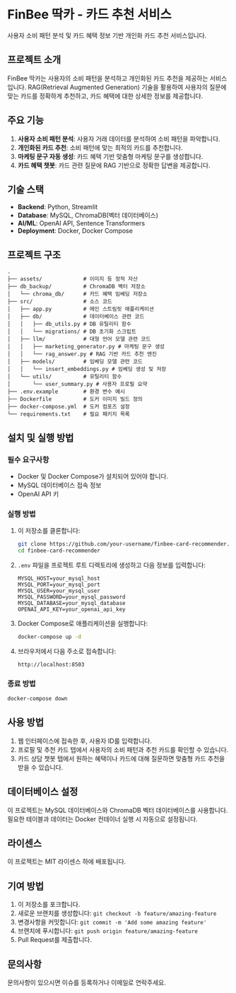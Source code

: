 # FinBee 딱카 - 카드 추천 서비스

사용자 소비 패턴 분석 및 카드 혜택 정보 기반 개인화 카드 추천 서비스입니다.

## 프로젝트 소개

FinBee 딱카는 사용자의 소비 패턴을 분석하고 개인화된 카드 추천을 제공하는 서비스입니다. RAG(Retrieval Augmented Generation) 기술을 활용하여 사용자의 질문에 맞는 카드를 정확하게 추천하고, 카드 혜택에 대한 상세한 정보를 제공합니다.

## 주요 기능

1. **사용자 소비 패턴 분석**: 사용자 거래 데이터를 분석하여 소비 패턴을 파악합니다.
2. **개인화된 카드 추천**: 소비 패턴에 맞는 최적의 카드를 추천합니다.
3. **마케팅 문구 자동 생성**: 카드 혜택 기반 맞춤형 마케팅 문구를 생성합니다.
4. **카드 혜택 챗봇**: 카드 관련 질문에 RAG 기반으로 정확한 답변을 제공합니다.

## 기술 스택

- **Backend**: Python, Streamlit
- **Database**: MySQL, ChromaDB(벡터 데이터베이스)
- **AI/ML**: OpenAI API, Sentence Transformers
- **Deployment**: Docker, Docker Compose

## 프로젝트 구조

```
.
├── assets/             # 이미지 등 정적 자산
├── db_backup/          # ChromaDB 벡터 저장소
│   └── chroma_db/      # 카드 혜택 임베딩 저장소
├── src/                # 소스 코드
│   ├── app.py          # 메인 스트림릿 애플리케이션
│   ├── db/             # 데이터베이스 관련 코드
│   │   ├── db_utils.py # DB 유틸리티 함수
│   │   └── migrations/ # DB 초기화 스크립트
│   ├── llm/            # 대형 언어 모델 관련 코드
│   │   ├── marketing_generator.py # 마케팅 문구 생성
│   │   └── rag_answer.py # RAG 기반 카드 추천 엔진
│   ├── models/         # 임베딩 모델 관련 코드
│   │   └── insert_embeddings.py # 임베딩 생성 및 저장
│   └── utils/          # 유틸리티 함수
│       └── user_summary.py # 사용자 프로필 요약
├── .env.example        # 환경 변수 예시
├── Dockerfile          # 도커 이미지 빌드 정의
├── docker-compose.yml  # 도커 컴포즈 설정
└── requirements.txt    # 필요 패키지 목록
```

## 설치 및 실행 방법

### 필수 요구사항

- Docker 및 Docker Compose가 설치되어 있어야 합니다.
- MySQL 데이터베이스 접속 정보
- OpenAI API 키

### 실행 방법

1. 이 저장소를 클론합니다:

   ```bash
   git clone https://github.com/your-username/finbee-card-recommender.git
   cd finbee-card-recommender
   ```

2. `.env` 파일을 프로젝트 루트 디렉토리에 생성하고 다음 정보를 입력합니다:

   ```
   MYSQL_HOST=your_mysql_host
   MYSQL_PORT=your_mysql_port
   MYSQL_USER=your_mysql_user
   MYSQL_PASSWORD=your_mysql_password
   MYSQL_DATABASE=your_mysql_database
   OPENAI_API_KEY=your_openai_api_key
   ```

3. Docker Compose로 애플리케이션을 실행합니다:

   ```bash
   docker-compose up -d
   ```

4. 브라우저에서 다음 주소로 접속합니다:
   ```
   http://localhost:8503
   ```

### 종료 방법

```bash
docker-compose down
```

## 사용 방법

1. 웹 인터페이스에 접속한 후, 사용자 ID를 입력합니다.
2. 프로필 및 추천 카드 탭에서 사용자의 소비 패턴과 추천 카드를 확인할 수 있습니다.
3. 카드 상담 챗봇 탭에서 원하는 혜택이나 카드에 대해 질문하면 맞춤형 카드 추천을 받을 수 있습니다.

## 데이터베이스 설정

이 프로젝트는 MySQL 데이터베이스와 ChromaDB 벡터 데이터베이스를 사용합니다. 필요한 테이블과 데이터는 Docker 컨테이너 실행 시 자동으로 설정됩니다.

## 라이센스

이 프로젝트는 MIT 라이센스 하에 배포됩니다.

## 기여 방법

1. 이 저장소를 포크합니다.
2. 새로운 브랜치를 생성합니다: `git checkout -b feature/amazing-feature`
3. 변경사항을 커밋합니다: `git commit -m 'Add some amazing feature'`
4. 브랜치에 푸시합니다: `git push origin feature/amazing-feature`
5. Pull Request를 제출합니다.

## 문의사항

문의사항이 있으시면 이슈를 등록하거나 이메일로 연락주세요.
